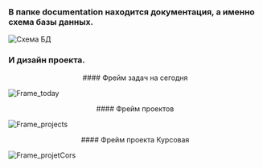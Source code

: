### В папке documentation находится документация, а именно схема базы данных.
![Схема БД](https://github.com/Spiritshow/Task_Scheduler/assets/103880461/be427435-233e-4b44-a171-c8f7482d51d9)

### И дизайн проекта.
<center>#### Фрейм задач на сегодня </center>

![Frame_today](https://github.com/Spiritshow/Task_Scheduler/assets/103880461/daecb261-ec97-4b85-9ec8-ba0cf46d9f8c)

<center>#### Фрейм проектов </center>

![Frame_projects](https://github.com/Spiritshow/Task_Scheduler/assets/103880461/8c621c93-56c6-44f6-b420-0f50a629250d)

<center>#### Фрейм проекта Курсовая </center>

![Frame_projetCors](https://github.com/Spiritshow/Task_Scheduler/assets/103880461/a6a6ecd2-27fd-412c-a8ee-9b58062a69d4)
